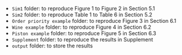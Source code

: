 - `Sim1` folder: to reproduce Figure 1 to Figure 2 in Section 5.1
- `Sim2` folder: to reproduce Table 1 to Table 6 in Section 5.2
- `Order priority example` folder: to reproduce Figure 3 in Section 6.1
- `Wine example` folder: to reproduce Figure 4 in Section 6.2
- `Piston example` folder: to reproduce Figure 5 in Section 6.3
- `Supplement` folder: to reproduce the results in Supplement
- `output` folder: to store the results
